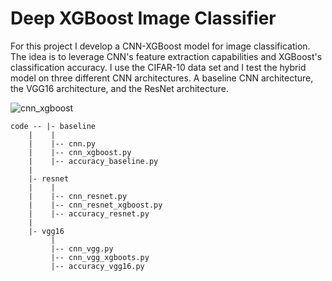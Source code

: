# Deep XGBoost Image Classifier

For this project I develop a CNN-XGBoost model for image classification. The idea is to leverage CNN's feature extraction capabilities and XGBoost's classification accuracy. I use the CIFAR-10 data set and I test the hybrid model on three different CNN architectures. A baseline CNN architecture, the VGG16 architecture, and the ResNet architecture.

![cnn_xgboost](https://raw.githubusercontent.com/jonaac/deep-xgboost-image-classifier/main/imgs/cnn_xgboost.jpg)

```
code -- |- baseline
	|    |
	|    |-- cnn.py
	|    |-- cnn_xgboost.py
	|    |-- accuracy_baseline.py
	|
	|- resnet
	|    |
	|    |-- cnn_resnet.py
	|    |-- cnn_resnet_xgboost.py
	|    |-- accuracy_resnet.py
	|
	|- vgg16
	     |
	     |-- cnn_vgg.py
	     |-- cnn_vgg_xgboots.py
	     |-- accuracy_vgg16.py
```
